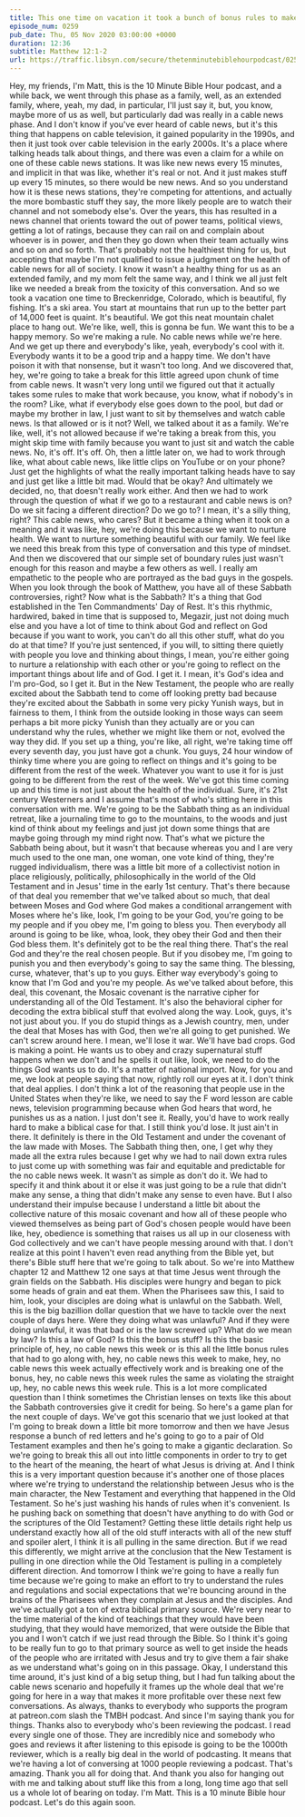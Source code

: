 ```yaml
---
title: This one time on vacation it took a bunch of bonus rules to make a basic rule about watching tv actually work
episode_num: 0259
pub_date: Thu, 05 Nov 2020 03:00:00 +0000
duration: 12:36
subtitle: Matthew 12:1-2
url: https://traffic.libsyn.com/secure/thetenminutebiblehourpodcast/0259_-_This_one_time_on_vacation_it_took_a_bunch_of_bonus_rules_to_make_a_basic_rule_about_watching_tv_actually_work.mp3
---
```


 Hey, my friends, I'm Matt, this is the 10 Minute Bible Hour podcast, and a while back, we went through this phase as a family, well, as an extended family, where, yeah, my dad, in particular, I'll just say it, but, you know, maybe more of us as well, but particularly dad was really in a cable news phase. And I don't know if you've ever heard of cable news, but it's this thing that happens on cable television, it gained popularity in the 1990s, and then it just took over cable television in the early 2000s. It's a place where talking heads talk about things, and there was even a claim for a while on one of these cable news stations. It was like new news every 15 minutes, and implicit in that was like, whether it's real or not. And it just makes stuff up every 15 minutes, so there would be new news. And so you understand how it is these news stations, they're competing for attentions, and actually the more bombastic stuff they say, the more likely people are to watch their channel and not somebody else's. Over the years, this has resulted in a news channel that orients toward the out of power teams, political views, getting a lot of ratings, because they can rail on and complain about whoever is in power, and then they go down when their team actually wins and so on and so forth. That's probably not the healthiest thing for us, but accepting that maybe I'm not qualified to issue a judgment on the health of cable news for all of society. I know it wasn't a healthy thing for us as an extended family, and my mom felt the same way, and I think we all just felt like we needed a break from the toxicity of this conversation. And so we took a vacation one time to Breckenridge, Colorado, which is beautiful, fly fishing. It's a ski area. You start at mountains that run up to the better part of 14,000 feet is quaint. It's beautiful. We got this neat mountain chalet place to hang out. We're like, well, this is gonna be fun. We want this to be a happy memory. So we're making a rule. No cable news while we're here. And we get up there and everybody's like, yeah, everybody's cool with it. Everybody wants it to be a good trip and a happy time. We don't have poison it with that nonsense, but it wasn't too long. And we discovered that, hey, we're going to take a break for this little agreed upon chunk of time from cable news. It wasn't very long until we figured out that it actually takes some rules to make that work because, you know, what if nobody's in the room? Like, what if everybody else goes down to the pool, but dad or maybe my brother in law, I just want to sit by themselves and watch cable news. Is that allowed or is it not? Well, we talked about it as a family. We're like, well, it's not allowed because if we're taking a break from this, you might skip time with family because you want to just sit and watch the cable news. No, it's off. It's off. Oh, then a little later on, we had to work through like, what about cable news, like little clips on YouTube or on your phone? Just get the highlights of what the really important talking heads have to say and just get like a little bit mad. Would that be okay? And ultimately we decided, no, that doesn't really work either. And then we had to work through the question of what if we go to a restaurant and cable news is on? Do we sit facing a different direction? Do we go to? I mean, it's a silly thing, right? This cable news, who cares? But it became a thing when it took on a meaning and it was like, hey, we're doing this because we want to nurture health. We want to nurture something beautiful with our family. We feel like we need this break from this type of conversation and this type of mindset. And then we discovered that our simple set of boundary rules just wasn't enough for this reason and maybe a few others as well. I really am empathetic to the people who are portrayed as the bad guys in the gospels. When you look through the book of Matthew, you have all of these Sabbath controversies, right? Now what is the Sabbath? It's a thing that God established in the Ten Commandments' Day of Rest. It's this rhythmic, hardwired, baked in time that is supposed to, Megazir, just not doing much else and you have a lot of time to think about God and reflect on God because if you want to work, you can't do all this other stuff, what do you do at that time? If you're just sentenced, if you will, to sitting there quietly with people you love and thinking about things, I mean, you're either going to nurture a relationship with each other or you're going to reflect on the important things about life and of God. I get it. I mean, it's God's idea and I'm pro-God, so I get it. But in the New Testament, the people who are really excited about the Sabbath tend to come off looking pretty bad because they're excited about the Sabbath in some very picky Yunish ways, but in fairness to them, I think from the outside looking in those ways can seem perhaps a bit more picky Yunish than they actually are or you can understand why the rules, whether we might like them or not, evolved the way they did. If you set up a thing, you're like, all right, we're taking time off every seventh day, you just have got a chunk. You guys, 24 hour window of thinky time where you are going to reflect on things and it's going to be different from the rest of the week. Whatever you want to use it for is just going to be different from the rest of the week. We've got this time coming up and this time is not just about the health of the individual. Sure, it's 21st century Westerners and I assume that's most of who's sitting here in this conversation with me. We're going to be the Sabbath thing as an individual retreat, like a journaling time to go to the mountains, to the woods and just kind of think about my feelings and just jot down some things that are maybe going through my mind right now. That's what we picture the Sabbath being about, but it wasn't that because whereas you and I are very much used to the one man, one woman, one vote kind of thing, they're rugged individualism, there was a little bit more of a collectivist notion in place religiously, politically, philosophically in the world of the Old Testament and in Jesus' time in the early 1st century. That's there because of that deal you remember that we've talked about so much, that deal between Moses and God where God makes a conditional arrangement with Moses where he's like, look, I'm going to be your God, you're going to be my people and if you obey me, I'm going to bless you. Then everybody all around is going to be like, whoa, look, they obey their God and then their God bless them. It's definitely got to be the real thing there. That's the real God and they're the real chosen people. But if you disobey me, I'm going to punish you and then everybody's going to say the same thing. The blessing, curse, whatever, that's up to you guys. Either way everybody's going to know that I'm God and you're my people. As we've talked about before, this deal, this covenant, the Mosaic covenant is the narrative cipher for understanding all of the Old Testament. It's also the behavioral cipher for decoding the extra biblical stuff that evolved along the way. Look, guys, it's not just about you. If you do stupid things as a Jewish country, men, under the deal that Moses has with God, then we're all going to get punished. We can't screw around here. I mean, we'll lose it war. We'll have bad crops. God is making a point. He wants us to obey and crazy supernatural stuff happens when we don't and he spells it out like, look, we need to do the things God wants us to do. It's a matter of national import. Now, for you and me, we look at people saying that now, rightly roll our eyes at it. I don't think that deal applies. I don't think a lot of the reasoning that people use in the United States when they're like, we need to say the F word lesson are cable news, television programming because when God hears that word, he punishes us as a nation. I just don't see it. Really, you'd have to work really hard to make a biblical case for that. I still think you'd lose. It just ain't in there. It definitely is there in the Old Testament and under the covenant of the law made with Moses. The Sabbath thing then, one, I get why they made all the extra rules because I get why we had to nail down extra rules to just come up with something was fair and equitable and predictable for the no cable news week. It wasn't as simple as don't do it. We had to specify it and think about it or else it was just going to be a rule that didn't make any sense, a thing that didn't make any sense to even have. But I also understand their impulse because I understand a little bit about the collective nature of this mosaic covenant and how all of these people who viewed themselves as being part of God's chosen people would have been like, hey, obedience is something that raises us all up in our closeness with God collectively and we can't have people messing around with that. I don't realize at this point I haven't even read anything from the Bible yet, but there's Bible stuff here that we're going to talk about. So we're into Matthew chapter 12 and Matthew 12 one says at that time Jesus went through the grain fields on the Sabbath. His disciples were hungry and began to pick some heads of grain and eat them. When the Pharisees saw this, I said to him, look, your disciples are doing what is unlawful on the Sabbath. Well, this is the big bazillion dollar question that we have to tackle over the next couple of days here. Were they doing what was unlawful? And if they were doing unlawful, it was that bad or is the law screwed up? What do we mean by law? Is this a law of God? Is this the bonus stuff? Is this the basic principle of, hey, no cable news this week or is this all the little bonus rules that had to go along with, hey, no cable news this week to make, hey, no cable news this week actually effectively work and is breaking one of the bonus, hey, no cable news this week rules the same as violating the straight up, hey, no cable news this week rule. This is a lot more complicated question than I think sometimes the Christian lenses on texts like this about the Sabbath controversies give it credit for being. So here's a game plan for the next couple of days. We've got this scenario that we just looked at that I'm going to break down a little bit more tomorrow and then we have Jesus response a bunch of red letters and he's going to go to a pair of Old Testament examples and then he's going to make a gigantic declaration. So we're going to break this all out into little components in order to try to get to the heart of the meaning, the heart of what Jesus is driving at. And I think this is a very important question because it's another one of those places where we're trying to understand the relationship between Jesus who is the main character, the New Testament and everything that happened in the Old Testament. So he's just washing his hands of rules when it's convenient. Is he pushing back on something that doesn't have anything to do with God or the scriptures of the Old Testament? Getting these little details right help us understand exactly how all of the old stuff interacts with all of the new stuff and spoiler alert, I think it is all pulling in the same direction. But if we read this differently, we might arrive at the conclusion that the New Testament is pulling in one direction while the Old Testament is pulling in a completely different direction. And tomorrow I think we're going to have a really fun time because we're going to make an effort to try to understand the rules and regulations and social expectations that we're bouncing around in the brains of the Pharisees when they complain at Jesus and the disciples. And we've actually got a ton of extra biblical primary source. We're very near to the time material of the kind of teachings that they would have been studying, that they would have memorized, that were outside the Bible that you and I won't catch if we just read through the Bible. So I think it's going to be really fun to go to that primary source as well to get inside the heads of the people who are irritated with Jesus and try to give them a fair shake as we understand what's going on in this passage. Okay, I understand this time around, it's just kind of a big setup thing, but I had fun talking about the cable news scenario and hopefully it frames up the whole deal that we're going for here in a way that makes it more profitable over these next few conversations. As always, thanks to everybody who supports the program at patreon.com slash the TMBH podcast. And since I'm saying thank you for things. Thanks also to everybody who's been reviewing the podcast. I read every single one of those. They are incredibly nice and somebody who goes and reviews it after listening to this episode is going to be the 1000th reviewer, which is a really big deal in the world of podcasting. It means that we're having a lot of conversing at 1000 people reviewing a podcast. That's amazing. Thank you all for doing that. And thank you also for hanging out with me and talking about stuff like this from a long, long time ago that sell us a whole lot of bearing on today. I'm Matt. This is a 10 minute Bible hour podcast. Let's do this again soon.